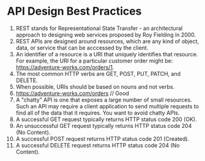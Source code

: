 # API Design Best Practices

1. REST stands for Representational State Transfer - an architectural approach to designing web services proposed by Roy Fielding in 2000.
2. REST APIs are designed around resources, which are any kind of object, data, or service that can be acccessed by the client.
3. An identifier of a resource is a URI that uniquely identifies that resource. For example, the URI for a particular customer order might be: https://adventure-works.com/orders/1.
4. The most common HTTP verbs are GET, POST, PUT, PATCH, and DELETE.
5. When possible, URIs should be based on nouns and not verbs.
6. https://adventure-works.com/orders // Good
7. A "chatty" API is one that exposes a large number of small resources. Such an API may require a client application to send multiple requests to find all of the data that it requires. You want to avoid chatty APIs.
8. A successful GET request typically returns HTTP status code 200 (OK).
9. An unsuccessful GET request typically returns HTTP status code 204 (No Content).
10. A successful POST request returns HTTP status code 201 (Created).
11. A successful DELETE request returns HTTP status code 204 (No Content).
